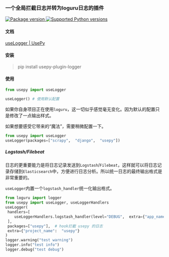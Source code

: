 ### 一个全局拦截日志并转为loguru日志的插件

<a href="https://pypi.org/project/usepy-plugin-logger" target="_blank">
    <img src="https://img.shields.io/pypi/v/usepy-plugin-logger.svg" alt="Package version">
</a>

<a href="https://pypi.org/project/usepy-plugin-logger" target="_blank">
    <img src="https://img.shields.io/pypi/pyversions/usepy-plugin-logger.svg" alt="Supported Python versions">
</a>

#### 文档

[useLogger | UsePy](https://usepy.code05.com/api/logger.html) 

#### 安装

> pip install usepy-plugin-logger

#### 使用

```python
from usepy import useLogger

useLogger() # 使用默认配置

```

如果你自身项目正在使用`loguru`，这一切似乎感觉毫无变化。因为默认的配置只是修改了一点输出样式。

如果想要感受它带来的“魔法”，需要稍微配置一下。

```python
from usepy import useLogger
useLogger(packages=["scrapy",  "django",  "usepy"]) 

```

##### Logstash/Filebeat

日志的更重要能力是将日志记录发送到`Logstash`/`Filebeat`，这样就可以将日志记录存储到`Elasticsearch`中，方便进行日志分析。所以统一日志的最终输出格式是非常重要的。

`useLogger`内置一个`logstash_handler`统一化输出格式。

```python
from loguru import logger
from usepy import useLogger, useLoggerHandlers
useLogger(
 handlers=[
    useLoggerHandlers.logstash_handler(level="DEBUG",  extra={"app_name":  "spider"})
 ],
 packages=["usepy"],  # hook拦截 usepy 的日志
 extra={"project_name":  "usepy"}
)
logger.warning("test warning")
logger.info("test info")
logger.debug("test debug")

```


